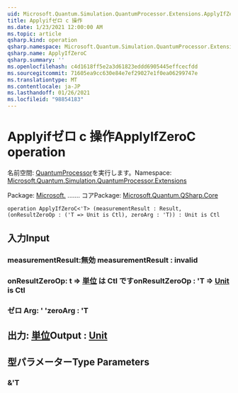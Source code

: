 ```yaml
---
uid: Microsoft.Quantum.Simulation.QuantumProcessor.Extensions.ApplyIfZeroC
title: Applyifゼロ c 操作
ms.date: 1/23/2021 12:00:00 AM
ms.topic: article
qsharp.kind: operation
qsharp.namespace: Microsoft.Quantum.Simulation.QuantumProcessor.Extensions
qsharp.name: ApplyIfZeroC
qsharp.summary: ''
ms.openlocfilehash: c4d1618ff5e2a3d61823eddd6905445effcecfdd
ms.sourcegitcommit: 71605ea9cc630e84e7ef29027e1f0ea06299747e
ms.translationtype: MT
ms.contentlocale: ja-JP
ms.lasthandoff: 01/26/2021
ms.locfileid: "98854183"
---
```

# <a name="applyifzeroc-operation"></a><span data-ttu-id="93040-102">Applyifゼロ c 操作</span><span class="sxs-lookup"><span data-stu-id="93040-102">ApplyIfZeroC operation</span></span>

<span data-ttu-id="93040-103">名前空間: [QuantumProcessor](xref:Microsoft.Quantum.Simulation.QuantumProcessor.Extensions)を実行します。</span><span class="sxs-lookup"><span data-stu-id="93040-103">Namespace: [Microsoft.Quantum.Simulation.QuantumProcessor.Extensions](xref:Microsoft.Quantum.Simulation.QuantumProcessor.Extensions)</span></span>

<span data-ttu-id="93040-104">Package: [Microsoft.](https://nuget.org/packages/Microsoft.Quantum.QSharp.Core) ....... コア</span><span class="sxs-lookup"><span data-stu-id="93040-104">Package: [Microsoft.Quantum.QSharp.Core](https://nuget.org/packages/Microsoft.Quantum.QSharp.Core)</span></span>




```qsharp
operation ApplyIfZeroC<'T> (measurementResult : Result, (onResultZeroOp : ('T => Unit is Ctl), zeroArg : 'T)) : Unit is Ctl
```


## <a name="input"></a><span data-ttu-id="93040-105">入力</span><span class="sxs-lookup"><span data-stu-id="93040-105">Input</span></span>

### <a name="measurementresult--__invalidresult__"></a><span data-ttu-id="93040-106">measurementResult:__無効 <Result>__</span><span class="sxs-lookup"><span data-stu-id="93040-106">measurementResult : __invalid<Result>__</span></span>




### <a name="onresultzeroop--t--unit--is-ctl"></a><span data-ttu-id="93040-107">onResultZeroOp: t => [単位](xref:microsoft.quantum.lang-ref.unit)  は Ctl です</span><span class="sxs-lookup"><span data-stu-id="93040-107">onResultZeroOp : 'T => [Unit](xref:microsoft.quantum.lang-ref.unit)  is Ctl</span></span>




### <a name="zeroarg--t"></a><span data-ttu-id="93040-108">ゼロ Arg: ' '</span><span class="sxs-lookup"><span data-stu-id="93040-108">zeroArg : 'T</span></span>





## <a name="output--unit"></a><span data-ttu-id="93040-109">出力: [単位](xref:microsoft.quantum.lang-ref.unit)</span><span class="sxs-lookup"><span data-stu-id="93040-109">Output : [Unit](xref:microsoft.quantum.lang-ref.unit)</span></span>



## <a name="type-parameters"></a><span data-ttu-id="93040-110">型パラメーター</span><span class="sxs-lookup"><span data-stu-id="93040-110">Type Parameters</span></span>

### <a name="t"></a><span data-ttu-id="93040-111">&</span><span class="sxs-lookup"><span data-stu-id="93040-111">'T</span></span>


